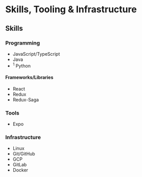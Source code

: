 # Skills, Tooling & Infrastructure
## Skills
### Programming
- JavaScript/TypeScript
- Java
-  <sup>1</sup> Python
#### Frameworks/Libraries
- React
- Redux
- Redux-Saga
### Tools
- Expo
### Infrastructure
- Linux
- Git/GitHub
- GCP
- GitLab
- Docker

